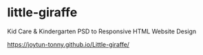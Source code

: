 # little-giraffe
Kid Care &amp; Kindergarten PSD to Responsive HTML Website Design

https://joytun-tonny.github.io/Little-giraffe/
